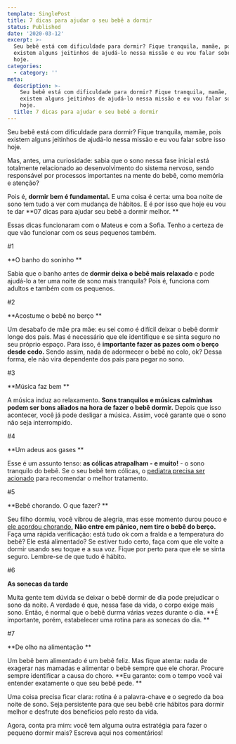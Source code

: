 ```yaml
---
template: SinglePost
title: 7 dicas para ajudar o seu bebê a dormir
status: Published
date: '2020-03-12'
excerpt: >-
  Seu bebê está com dificuldade para dormir? Fique tranquila, mamãe, pois
  existem alguns jeitinhos de ajudá-lo nessa missão e eu vou falar sobre isso
  hoje.
categories:
  - category: ''
meta:
  description: >-
    Seu bebê está com dificuldade para dormir? Fique tranquila, mamãe, pois
    existem alguns jeitinhos de ajudá-lo nessa missão e eu vou falar sobre isso
    hoje.
  title: 7 dicas para ajudar o seu bebê a dormir
---
```

Seu bebê está com dificuldade para dormir? Fique tranquila, mamãe, pois existem alguns jeitinhos de ajudá-lo nessa missão e eu vou falar sobre isso hoje.

Mas, antes, uma curiosidade: sabia que o sono nessa fase inicial está totalmente relacionado ao desenvolvimento do sistema nervoso, sendo responsável por processos importantes na mente do bebê, como memória e atenção?

Pois é, **dormir bem é fundamental.** E uma coisa é certa: uma boa noite de sono tem tudo a ver com mudança de hábitos. E é por isso que hoje eu vou te dar **07 dicas para ajudar seu bebê a dormir melhor.**

Essas dicas funcionaram com o Mateus e com a Sofia. Tenho a certeza de que vão funcionar com os seus pequenos também.

\#1

**O banho do soninho**

Sabia que o banho antes de **dormir deixa o bebê mais relaxado** e pode ajudá-lo a ter uma noite de sono mais tranquila? Pois é, funciona com adultos e também com os pequenos. 



\#2

**Acostume o bebê no berço**

Um desabafo de mãe pra mãe: eu sei como é difícil deixar o bebê dormir longe dos pais. Mas é necessário que ele identifique e se sinta seguro no seu próprio espaço. Para isso, é **importante fazer as pazes com o berço desde cedo.** Sendo assim, nada de adormecer o bebê no colo, ok? Dessa forma, ele não vira dependente dos pais para pegar no sono.



\#3

**Música faz bem**

A música induz ao relaxamento. **Sons tranquilos e músicas calminhas podem ser bons aliados na hora de fazer o bebê dormir.** Depois que isso acontecer, você já pode desligar a música. Assim, você garante que o sono não seja interrompido.



\#4

**Um adeus aos gases**

Esse é um assunto tenso: **as cólicas atrapalham - e muito!** - o sono tranquilo do bebê. Se o seu bebê tem cólicas, o [pediatra precisa ser acionado](https://blog.gudaboo.com.br/posts/frequencia-ideal-de-consultas-ao-pediatra/) para recomendar o melhor tratamento.



\#5

**Bebê chorando. O que fazer?**

Seu filho dormiu, você vibrou de alegria, mas esse momento durou pouco e [ele acordou chorando.](https://blog.gudaboo.com.br/posts/o-que-fazer-quando-meu-filho-chora/) **Não entre em pânico, nem tire o bebê do berço.** Faça uma rápida verificação: está tudo ok com a fralda e a temperatura do bebê? Ele está alimentado? Se estiver tudo certo, faça com que ele volte a dormir usando seu toque e a sua voz. Fique por perto para que ele se sinta seguro. Lembre-se de que tudo é hábito.



\#6

**As sonecas da tarde**

Muita gente tem dúvida se deixar o bebê dormir de dia pode prejudicar o sono da noite. A verdade é que, nessa fase da vida, o corpo exige mais sono. Então, é normal que o bebê durma várias vezes durante o dia. **É importante, porém, estabelecer uma rotina para as sonecas do dia.**



\#7

**De olho na alimentação**

Um bebê bem alimentado é um bebê feliz. Mas fique atenta: nada de exagerar nas mamadas e alimentar o bebê sempre que ele chorar. Procure sempre identificar a causa do choro. **Eu garanto: com o tempo você vai entender exatamente o que seu bebê pede.**



Uma coisa precisa ficar clara: rotina é a palavra-chave e o segredo da boa noite de sono. Seja persistente para que seu bebê crie hábitos para dormir melhor e desfrute dos benefícios pelo resto da vida.



Agora, conta pra mim: você tem alguma outra estratégia para fazer o pequeno dormir mais? Escreva aqui nos comentários!
